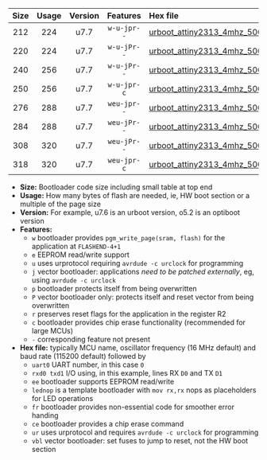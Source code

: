|Size|Usage|Version|Features|Hex file|
|:-:|:-:|:-:|:-:|:--|
|212|224|u7.7|`w-u-jpr--`|[urboot_attiny2313_4mhz_500000bps_uart0_rxd0_txd1_lednop_ur_vbl.hex](https://raw.githubusercontent.com/stefanrueger/urboot.hex/main/mcus/attiny2313/fcpu_4mhz/500000_bps/urboot_attiny2313_4mhz_500000bps_uart0_rxd0_txd1_lednop_ur_vbl.hex)|
|220|224|u7.7|`w-u-jPr--`|[urboot_attiny2313_4mhz_500000bps_uart0_rxd0_txd1_ur_vbl.hex](https://raw.githubusercontent.com/stefanrueger/urboot.hex/main/mcus/attiny2313/fcpu_4mhz/500000_bps/urboot_attiny2313_4mhz_500000bps_uart0_rxd0_txd1_ur_vbl.hex)|
|240|256|u7.7|`w-u-jPr--`|[urboot_attiny2313_4mhz_500000bps_uart0_rxd0_txd1_lednop_fr_ur_vbl.hex](https://raw.githubusercontent.com/stefanrueger/urboot.hex/main/mcus/attiny2313/fcpu_4mhz/500000_bps/urboot_attiny2313_4mhz_500000bps_uart0_rxd0_txd1_lednop_fr_ur_vbl.hex)|
|250|256|u7.7|`w-u-jpr-c`|[urboot_attiny2313_4mhz_500000bps_uart0_rxd0_txd1_lednop_fr_ce_ur_vbl.hex](https://raw.githubusercontent.com/stefanrueger/urboot.hex/main/mcus/attiny2313/fcpu_4mhz/500000_bps/urboot_attiny2313_4mhz_500000bps_uart0_rxd0_txd1_lednop_fr_ce_ur_vbl.hex)|
|276|288|u7.7|`weu-jpr--`|[urboot_attiny2313_4mhz_500000bps_uart0_rxd0_txd1_ee_lednop_ur_vbl.hex](https://raw.githubusercontent.com/stefanrueger/urboot.hex/main/mcus/attiny2313/fcpu_4mhz/500000_bps/urboot_attiny2313_4mhz_500000bps_uart0_rxd0_txd1_ee_lednop_ur_vbl.hex)|
|284|288|u7.7|`weu-jPr--`|[urboot_attiny2313_4mhz_500000bps_uart0_rxd0_txd1_ee_ur_vbl.hex](https://raw.githubusercontent.com/stefanrueger/urboot.hex/main/mcus/attiny2313/fcpu_4mhz/500000_bps/urboot_attiny2313_4mhz_500000bps_uart0_rxd0_txd1_ee_ur_vbl.hex)|
|308|320|u7.7|`weu-jPr--`|[urboot_attiny2313_4mhz_500000bps_uart0_rxd0_txd1_ee_lednop_fr_ur_vbl.hex](https://raw.githubusercontent.com/stefanrueger/urboot.hex/main/mcus/attiny2313/fcpu_4mhz/500000_bps/urboot_attiny2313_4mhz_500000bps_uart0_rxd0_txd1_ee_lednop_fr_ur_vbl.hex)|
|318|320|u7.7|`weu-jpr-c`|[urboot_attiny2313_4mhz_500000bps_uart0_rxd0_txd1_ee_lednop_fr_ce_ur_vbl.hex](https://raw.githubusercontent.com/stefanrueger/urboot.hex/main/mcus/attiny2313/fcpu_4mhz/500000_bps/urboot_attiny2313_4mhz_500000bps_uart0_rxd0_txd1_ee_lednop_fr_ce_ur_vbl.hex)|

- **Size:** Bootloader code size including small table at top end
- **Usage:** How many bytes of flash are needed, ie, HW boot section or a multiple of the page size
- **Version:** For example, u7.6 is an urboot version, o5.2 is an optiboot version
- **Features:**
  + `w` bootloader provides `pgm_write_page(sram, flash)` for the application at `FLASHEND-4+1`
  + `e` EEPROM read/write support
  + `u` uses urprotocol requiring `avrdude -c urclock` for programming
  + `j` vector bootloader: applications *need to be patched externally*, eg, using `avrdude -c urclock`
  + `p` bootloader protects itself from being overwritten
  + `P` vector bootloader only: protects itself and reset vector from being overwritten
  + `r` preserves reset flags for the application in the register R2
  + `c` bootloader provides chip erase functionality (recommended for large MCUs)
  + `-` corresponding feature not present
- **Hex file:** typically MCU name, oscillator frequency (16 MHz default) and baud rate (115200 default) followed by
  + `uart0` UART number, in this case `0`
  + `rxd0 txd1` I/O using, in this example, lines RX `D0` and TX `D1`
  + `ee` bootloader supports EEPROM read/write
  + `lednop` is a template bootloader with `mov rx,rx` nops as placeholders for LED operations
  + `fr` bootloader provides non-essential code for smoother error handing
  + `ce` bootloader provides a chip erase command
  + `ur` uses urprotocol and requires `avrdude -c urclock` for programming
  + `vbl` vector bootloader: set fuses to jump to reset, not the HW boot section

